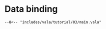 # Data binding

```vala title="Synchronizing widgets"
--8<-- "includes/vala/tutorial/03/main.vala"
```
